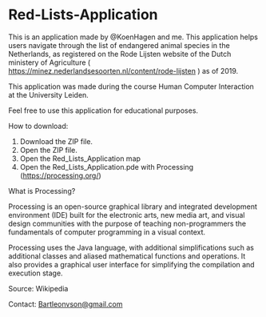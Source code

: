 # Red-Lists-Application

This is an application made by @KoenHagen and me. 
This application helps users navigate through the list of endangered animal species in the Netherlands, as registered on the Rode Lijsten website of the Dutch ministery of Agriculture ( https://minez.nederlandsesoorten.nl/content/rode-lijsten ) as of 2019. 

This application was made during the course Human Computer Interaction at the University Leiden.

Feel free to use this application for educational purposes.

How to download:
1. Download the ZIP file.
2. Open the ZIP file.
3. Open the Red_Lists_Application map
4. Open the Red_Lists_Application.pde with Processing (https://processing.org/)

What is Processing?

Processing is an open-source graphical library and integrated development environment (IDE) built for the electronic arts, new media art, and visual design communities with the purpose of teaching non-programmers the fundamentals of computer programming in a visual context.

Processing uses the Java language, with additional simplifications such as additional classes and aliased mathematical functions and operations. It also provides a graphical user interface for simplifying the compilation and execution stage.

Source: Wikipedia

Contact: Bartleonvson@gmail.com
